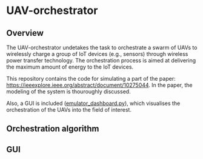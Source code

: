# UAV-orchestrator
## Overview
The UAV-orchestrator undetakes the task to orchestrate a swarm of UAVs to wirelessly charge a group of IoT devices (e.g., sensors) through wireless power transfer technology. The orchestration process is aimed at delivering the maximum amount of energy to the IoT devices.

This repository contains the code for simulating a part of the paper: https://ieeexplore.ieee.org/abstract/document/10275044. In the paper, the modeling of the system is thouroughly discussed.

Also, a GUI is included ([emulator_dashboard.py](https://github.com/wcipAUTH/UAV-orchestrator/blob/main/emulator_dashboard.py)), which visualises the orchestration of the UAVs into the field of interest.

## Orchestration algorithm

## GUI
